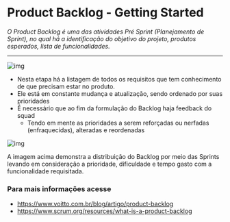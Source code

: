 # Product Backlog - Getting Started

_O Product Backlog é uma das atividades Pré Sprint (Planejamento de Sprint), no qual há a identificação do objetivo do projeto, produtos esperados, lista de funcionalidades._

---
![img](https://lh3.googleusercontent.com/4egp_e6mJJ_CuPBl-6m0r8WMxOj_IAp8a0F-7ZbrMi0_CHiUhMOKKYePC5NZAfgZOn8kOmxYE6xJctQMjVCNQ4cygyV0_6VveaLyVL_p-IHMe9HYflv9lfbl0767N0Xc7-B5gUi7)

- Nesta etapa há a listagem de todos os requisitos que tem conhecimento de que precisam estar no produto.
- Ele está em constante mudança e atualização, sendo ordenado por suas prioridades
- É necessário que ao fim da formulação do Backlog haja feedback do squad
	- Tendo em mente as prioridades a serem reforçadas ou nerfadas (enfraquecidas), alteradas e reordenadas


![img](https://scrumorg-website-prod.s3.amazonaws.com/drupal/inline-images/2017-03/SprintBacklog.png)

A imagem acima demonstra a distribuição do Backlog por meio das Sprints levando em consideração a prioridade, dificuldade e tempo gasto com a funcionalidade requisitada.

### Para mais informações acesse
- https://www.voitto.com.br/blog/artigo/product-backlog
- https://www.scrum.org/resources/what-is-a-product-backlog
